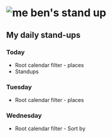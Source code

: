 # ![me](https://avatars2.githubusercontent.com/u/5232044?s=50&v=4) ben's stand up

## My daily stand-ups

### Today

   - Root calendar filter - places
   - Standups

### Tuesday

   - Root calendar filter - places
   
### Wednesday

   - Root calendar filter - Sort by
